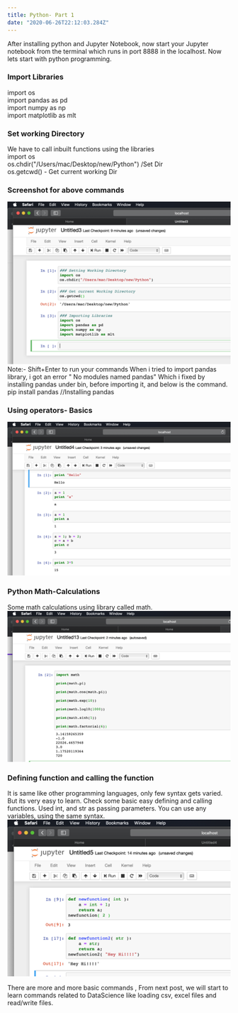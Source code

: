 ```yaml
---
title: Python- Part 1
date: "2020-06-26T22:12:03.284Z"
---
```

After installing python and Jupyter Notebook, now start your Jupyter notebook from the terminal which runs in port 8888 in the localhost. Now lets start with python programming.    
### Import Libraries
import os  
import pandas as pd  
import numpy as np  
import matplotlib as mlt 
### Set working Directory
We have to call inbuilt functions using the libraries   
import os   
os.chdir("/Users/mac/Desktop/new/Python") /Set Dir   
os.getcwd() - Get current working Dir
### Screenshot for above commands
![](./p1.png)
Note:- Shift+Enter to run your commands
When i tried to import pandas library, i got an error " No modules named pandas" Which i fixed by installing pandas under bin, before importing it, and below is the command.    
pip install pandas //Installing pandas 
### Using operators- Basics
![](./p2.png)
### Python Math-Calculations
Some math calculations using library called math.
![](./p4.png)
### Defining function and calling the function
It is same like other programming languages, only few syntax gets varied. But its very easy to learn. Check some basic easy defining and calling functions.
Used int, and str as passing parameters. You can use any variables, using the same syntax.
![](./p3.png)

There are more and more basic commands , From next post, we will start to learn commands related to DataScience like loading csv, excel files and read/write files.






